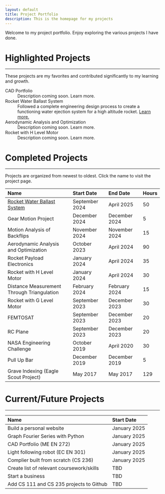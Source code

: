 ```yaml
---
layout: default
title: Project Portfolio
description: This is the homepage for my projects
---
```


Welcome to my project portfolio. Enjoy exploring the various projects I have done. 

# Highlighted Projects

* * *

These projects are my favorites and contributed significantly to my learning and growth.

<dl>
<dt>CAD Portfolio</dt>
<dd>Description coming soon. Learn more.</dd>
<dt>Rocket Water Ballast System</dt>
<dd>Followed a complete engineering design process to create a functioning water ejection system for a high altitude rocket. <a href="https://austin006.github.io/Projects/water-ballast.html">Learn more.</a></dd>
<dt>Aerodynamic Analysis and Optimization</dt>
<dd>Description coming soon. Learn more.</dd>
<dt>Rocket with H Level Motor</dt>
<dd>Description coming soon. Learn more.</dd>
</dl>

# Completed Projects

* * *

Projects are organized from newest to oldest. Click the name to visit the project page.

| Name                                  | Start Date     | End Date       | Hours |
|:--------------------------------------|:---------------|:---------------|:------|
| [Rocket Water Ballast System](https://austin006.github.io/Projects/water-ballast.html)  | September 2024       | April 2025     |  50  |
| Gear Motion Project                               | December 2024     | December 2024       | 5 |
| Motion Analysis of Backflips                      | November 2024     | November 2024       | 15 |
| Aerodynamic Analysis and Optimization             | October 2023      | April 2024       | 90 |
| Rocket Payload Electronics                        | January 2024      | April 2024 | 35 |
| Rocket with H Level Motor                         | January 2024      | April 2024 | 30 |
| Distance Measurement Through Triangulation        | February 2024     | February 2024 | 15 |
| Rocket with G Level Motor                         | September 2023    | December 2023 | 30 |
| FEMTOSAT                                          | September 2023    | December 2023     | 20 |
| RC Plane                                          | September 2023    | December 2023     | 20 |
| NASA Engineering Challenge                        | October 2019      | April 2020 | 30 |
| Pull Up Bar                                       | December 2019     | December 2019     | 5 |
| Grave Indexing (Eagle Scout Project)              | May 2017          | May 2017 | 129 |

# Current/Future Projects

* * *

| Name                                       | Start Date |
|:-------------------------------------------|:-----------|
| Build a personal website                   | January 2025 |
| Graph Fourier Series with Python           | January 2025 | 
| CAD Portfolio (ME EN 272)                  | January 2025 |
| Light following robot (EC EN 301)          | January 2025 |
| Complier built from scratch (CS 236)       | January 2025 |
| Create list of relevant coursework/skills  | TBD |
| Start a business                           | TBD |
| Add CS 111 and CS 235 projects to Github   | TBD |
